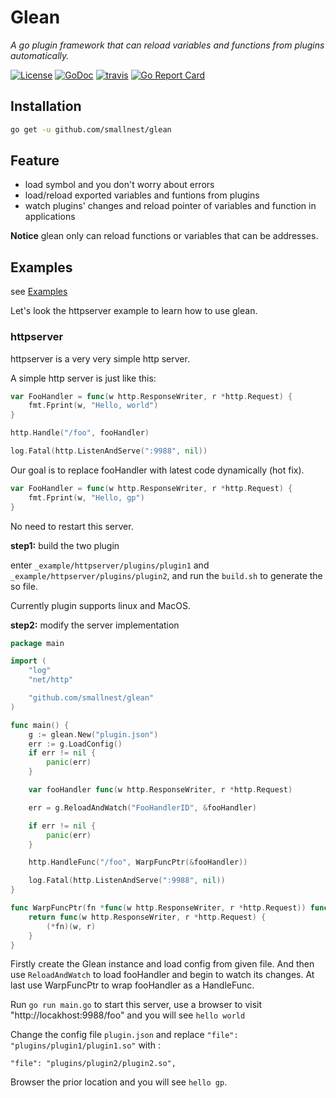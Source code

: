 # Glean

*A go plugin framework that can reload variables and functions from plugins automatically.*


[![License](https://img.shields.io/:license-apache-blue.svg)](https://opensource.org/licenses/Apache-2.0) [![GoDoc](https://godoc.org/github.com/smallnest/glean?status.png)](http://godoc.org/github.com/smallnest/glean)  [![travis](https://travis-ci.org/smallnest/glean.svg?branch=master)](https://travis-ci.org/smallnest/glean) [![Go Report Card](https://goreportcard.com/badge/github.com/smallnest/glean)](https://goreportcard.com/report/github.com/smallnest/glean) 


## Installation

```sh
go get -u github.com/smallnest/glean
```

## Feature

- load symbol and you don't worry about errors
- load/reload exported variables and funtions from plugins
- watch plugins' changes and reload pointer of variables and function in applications

**Notice** glean only can reload functions or variables that can be addresses.

## Examples

see [Examples](https://github.com/smallnest/glean/tree/master/_example)

Let's look the httpserver example to learn how to use glean.

### httpserver

httpserver is a very very simple http server.

A simple http server is just like this:

```go
var FooHandler = func(w http.ResponseWriter, r *http.Request) {
	fmt.Fprint(w, "Hello, world")
}

http.Handle("/foo", fooHandler)

log.Fatal(http.ListenAndServe(":9988", nil))
```

Our goal is to replace fooHandler with latest code dynamically (hot fix).

```go
var FooHandler = func(w http.ResponseWriter, r *http.Request) {
	fmt.Fprint(w, "Hello, gp")
}
```

No need to restart this server.

**step1:** build the two plugin

enter `_example/httpserver/plugins/plugin1` and `_example/httpserver/plugins/plugin2`, and run the `build.sh` to generate the so file.

Currently plugin supports linux and MacOS.

**step2:** modify the server implementation

```go
package main

import (
	"log"
	"net/http"

	"github.com/smallnest/glean"
)

func main() {
	g := glean.New("plugin.json")
	err := g.LoadConfig()
	if err != nil {
		panic(err)
	}

	var fooHandler func(w http.ResponseWriter, r *http.Request)

	err = g.ReloadAndWatch("FooHandlerID", &fooHandler)

	if err != nil {
		panic(err)
	}

	http.HandleFunc("/foo", WarpFuncPtr(&fooHandler))

	log.Fatal(http.ListenAndServe(":9988", nil))
}

func WarpFuncPtr(fn *func(w http.ResponseWriter, r *http.Request)) func(w http.ResponseWriter, r *http.Request) {
	return func(w http.ResponseWriter, r *http.Request) {
		(*fn)(w, r)
	}
}
```

Firstly create the Glean instance and load config from given file.
And then use `ReloadAndWatch` to load fooHandler and begin to watch its changes.
At last use WarpFuncPtr to wrap fooHandler as a HandleFunc.

Run `go run main.go` to start this server, use a browser to visit "http://locakhost:9988/foo" and you will see `hello world`

Change the config file `plugin.json` and replace `"file": "plugins/plugin1/plugin1.so"` with :

```
"file": "plugins/plugin2/plugin2.so",
```

Browser the prior location and you will see `hello gp`.
